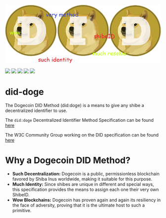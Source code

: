 ![did-doge header](docs/dogeDID.png)

[![](https://img.shields.io/badge/build-such%20passing-brightgreen)](https://github.com/spruceid/did-doge) [![](https://img.shields.io/badge/rating-20%2F10-yellow)](https://github.com/spruceid/did-doge) [![](https://img.shields.io/badge/depdendencies-shibeID-blue)](https://github.com/spruceid/did-doge) [![](https://img.shields.io/badge/requirements-much%20love-orange)](https://github.com/spruceid/did-doge) [![](https://img.shields.io/twitter/follow/sprucesystems?label=Follow&style=social)](https://twitter.com/sprucesystems) 

# did-doge
The Dogecoin DID Method (did:doge) is a means to give any 
shibe a decentralized identifier to use. 

The `did:doge` Decentralized Identifier Method Specification can be found 
[here](index.html)

The W3C Community Group working on the DID specification can be found 
[here](https://w3c-ccg.github.io/)

# Why a Dogecoin DID Method? 

- **Such Decentralization:** Dogecoin is a public, permissionless blockchain 
favored by Shiba Inus worldwide, making it suitable for this purpose. 
- **Much Identity:** Since shibes are unique in different and special ways,
this specification provides the means to assign each one their very own ShibeID.
- **Wow Blockchains:** Dogecoin has proven again and again its resiliency in 
the face of adversity, proving that it is the ultimate host to such a primitive. 
